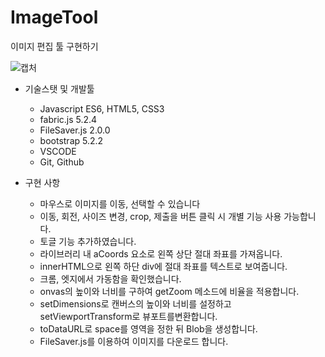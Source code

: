 # ImageTool

이미지 편집 툴 구현하기

![캡처](https://user-images.githubusercontent.com/100124429/204134926-10193dc4-7f8b-4b7c-8399-dc082ffda686.PNG)

- 기술스탯 및 개발툴
    - Javascript ES6, HTML5, CSS3
    - fabric.js 5.2.4
    - FileSaver.js 2.0.0
    - bootstrap 5.2.2
    - VSCODE
    - Git, Github
    
- 구현 사항
    - 마우스로 이미지를 이동, 선택할 수 있습니다 
    - 이동, 회전, 사이즈 변경, crop, 제출을 버튼 클릭 시 개별 기능 사용 가능합니다.
    - 토글 기능 추가하였습니다.
    - 라이브러리 내 aCoords 요소로 왼쪽 상단 절대 좌표를 가져옵니다.
    - innerHTML으로 왼쪽 하단 div에 절대 좌표를 텍스트로 보여줍니다.
    - 크롬, 엣지에서 가동함을 확인했습니다.
    - onvas의 높이와 너비를 구하여 getZoom 메소드에 비율을 적용합니다.
    - setDimensions로 캔버스의 높이와 너비를 설정하고 setViewportTransform로 뷰포트를변환합니다.
    - toDataURL로 space를 영역을 정한 뒤 Blob을 생성합니다.
    - FileSaver.js를 이용하여 이미지를 다운로드 합니다.
    

